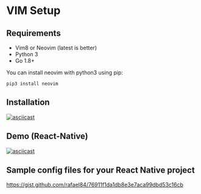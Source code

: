 # VIM Setup

## Requirements

* Vim8 or Neovim (latest is better)
* Python 3
* Go 1.8+

You can install neovim with python3 using pip:

    pip3 install neovim

## Installation

[![asciicast](https://asciinema.org/a/SBNwL4zn41m9g3LCxd7TzdyyC.png)](https://asciinema.org/a/SBNwL4zn41m9g3LCxd7TzdyyC)


## Demo (React-Native)

[![asciicast](https://asciinema.org/a/GqJaVBJjdPotttwJG5f4HhKjc.png)](https://asciinema.org/a/GqJaVBJjdPotttwJG5f4HhKjc)

## Sample config files for your React Native project

https://gist.github.com/rafael84/76911f1da1db8e3e7aca99dbd53c16cb
